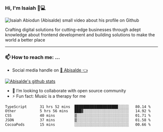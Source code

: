 ### Hi, I'm Isaiah 🌻💻

<img src="https://res.cloudinary.com/abisalde/image/upload/c_scale,h_311,w_816/v1616039512/Abisalde_github.gif" alt="Isaiah Abiodun (Abisalde) small video about his profile on Github">

Crafting digital solutions for cutting-edge businesses through adept knowledge about frontend development and building solutions to make the world a better place
<hr>

### 📫 How to reach me: ...
- Social media handle on <a href="https://twitter.com/abisalde">🔔  Abisalde   👈</a>


[![Abisalde's github stats](https://github-readme-stats.vercel.app/api?username=abisalde)](https://github.com/abisalde/github-readme-stats)

- 👯 I’m looking to collaborate with open source community
- ⚡ Fun fact: Music is a therapy for me


<!--
**abisalde/Abisalde** is a ✨ _special_ ✨ repository because its `README.md` (this file) appears on your GitHub profile.

Here are some ideas to get you started:


- 👯 I’m looking to collaborate with open source community
- 🤔 I’m looking for help with ...
- 💬 Ask me about ...
- 📫 How to reach me: ...
- 😄 Pronouns: ...
- ⚡ Fun fact: ...
-->

<!--START_SECTION:waka-->

```txt
TypeScript      31 hrs 52 mins  ████████████████████░░░░░   80.14 %
Other           5 hrs 56 mins   ███▓░░░░░░░░░░░░░░░░░░░░░   14.92 %
CSS             40 mins         ▒░░░░░░░░░░░░░░░░░░░░░░░░   01.71 %
JSON            37 mins         ▒░░░░░░░░░░░░░░░░░░░░░░░░   01.58 %
CocoaPods       15 mins         ░░░░░░░░░░░░░░░░░░░░░░░░░   00.66 %
```

<!--END_SECTION:waka-->

